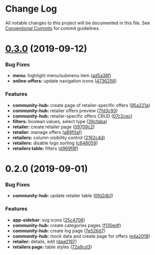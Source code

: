 # Change Log

All notable changes to this project will be documented in this file. See [Conventional Commits](https://conventionalcommits.org) for commit guidelines.

# [0.3.0](https://github.com/loyaltycorp/manage-v2-frontend/compare/@loyaltycorp/community-hub@0.2.0...@loyaltycorp/community-hub@0.3.0) (2019-09-12)

### Bug Fixes

- **menu:** highlight menu/submenu item ([ad5a38f](https://github.com/loyaltycorp/manage-v2-frontend/commit/ad5a38f))
- **online-offers:** update navigation icons ([4736258](https://github.com/loyaltycorp/manage-v2-frontend/commit/4736258))

### Features

- **community-hub:** create page of retailer-specific offers ([95a221a](https://github.com/loyaltycorp/manage-v2-frontend/commit/95a221a))
- **community-hub:** retailer offers preview ([7fd3c93](https://github.com/loyaltycorp/manage-v2-frontend/commit/7fd3c93))
- **community-hub:** retailer-specific offers CRUD ([07c2cec](https://github.com/loyaltycorp/manage-v2-frontend/commit/07c2cec))
- **filters:** boolean values, select type ([39cfaba](https://github.com/loyaltycorp/manage-v2-frontend/commit/39cfaba))
- **retailer:** create retailer page ([09709c2](https://github.com/loyaltycorp/manage-v2-frontend/commit/09709c2))
- **retailer:** manage offers ([a89f0af](https://github.com/loyaltycorp/manage-v2-frontend/commit/a89f0af))
- **retailers:** column visibility control ([2162c4d](https://github.com/loyaltycorp/manage-v2-frontend/commit/2162c4d))
- **retailers:** disable logo sorting ([c648059](https://github.com/loyaltycorp/manage-v2-frontend/commit/c648059))
- **retailers table:** filters ([d969f8f](https://github.com/loyaltycorp/manage-v2-frontend/commit/d969f8f))

# 0.2.0 (2019-09-01)

### Bug Fixes

- **community-hub:** update retailer table ([0fd2db1](https://github.com/loyaltycorp/manage-v2-frontend/commit/0fd2db1))

### Features

- **app-sidebar:** svg icons ([25c4706](https://github.com/loyaltycorp/manage-v2-frontend/commit/25c4706))
- **community-hub:** create categories pages ([f130edf](https://github.com/loyaltycorp/manage-v2-frontend/commit/f130edf))
- **community-hub:** create log page ([7e526d7](https://github.com/loyaltycorp/manage-v2-frontend/commit/7e526d7))
- **community-hub:** mock data and create page for offers ([e4a2018](https://github.com/loyaltycorp/manage-v2-frontend/commit/e4a2018))
- **retailer:** details, edit ([daa0197](https://github.com/loyaltycorp/manage-v2-frontend/commit/daa0197))
- **retailers page:** table styles ([72a9cd3](https://github.com/loyaltycorp/manage-v2-frontend/commit/72a9cd3))
